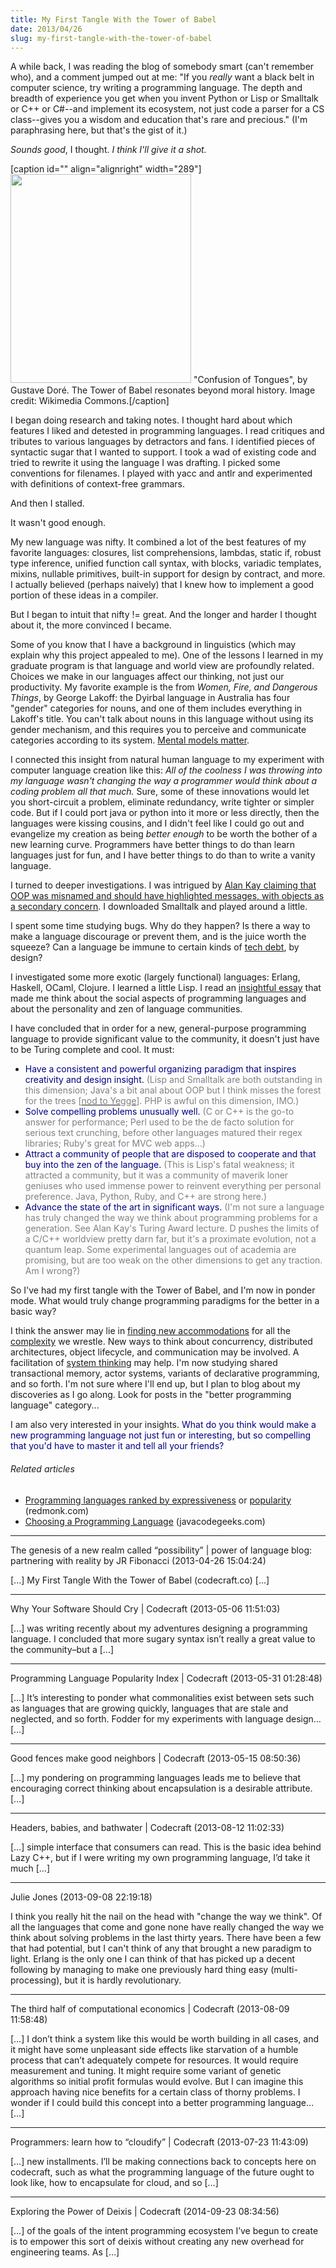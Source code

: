 ```yaml
---
title: My First Tangle With the Tower of Babel
date: 2013/04/26
slug: my-first-tangle-with-the-tower-of-babel
---
```


A while back, I was reading the blog of somebody smart (can't remember who), and a comment jumped out at me: "If you <em>really</em> want a black belt in computer science, try writing a programming language. The depth and breadth of experience you get when you invent Python or Lisp or Smalltalk or C++ or C#--and implement its ecosystem, not just code a parser for a CS class--gives you a wisdom and education that's rare and precious." (I'm paraphrasing here, but that's the gist of it.)

<em>Sounds good</em>, I thought. <em>I think I'll give it a shot.</em>

[caption id="" align="alignright" width="289"]<img class=" " alt="" src="http://upload.wikimedia.org/wikipedia/commons/a/af/Confusion_of_Tongues.png" width="289" height="334" /> "Confusion of Tongues", by Gustave Doré. The Tower of Babel resonates beyond moral history. Image credit: Wikimedia Commons.[/caption]

I began doing research and taking notes. I thought hard about which features I liked and detested in programming languages. I read critiques and tributes to various languages by detractors and fans. I identified pieces of syntactic sugar that I wanted to support. I took a wad of existing code and tried to rewrite it using the language I was drafting. I picked some conventions for filenames. I played with yacc and antlr and experimented with definitions of context-free grammars.

And then I stalled.

It wasn't good enough.

My new language was nifty. It combined a lot of the best features of my favorite languages: closures, list comprehensions, lambdas, static if, robust type inference, unified function call syntax, with blocks, variadic templates, mixins, nullable primitives, built-in support for design by contract, and more. I actually believed (perhaps naively) that I knew how to implement a good portion of these ideas in a compiler.

But I began to intuit that nifty != great. And the longer and harder I thought about it, the more convinced I became.

<!--more-->Some of you know that I have a background in linguistics (which may explain why this project appealed to me). One of the lessons I learned in my graduate program is that language and world view are profoundly related. Choices we make in our languages affect our thinking, not just our productivity. My favorite example is the from <em>Women, Fire, and Dangerous Things</em>, by George Lakoff: the Dyirbal language in Australia has four "gender" categories for nouns, and one of them includes everything in Lakoff's title. You can't talk about nouns in this language without using its gender mechanism, and this requires you to perceive and communicate categories according to its system. <a title="Why Mental Models Matter" href="http://codecraft.co/2012/11/05/why-mental-models-matter/">Mental models matter</a>.

I connected this insight from natural human language to my experiment with computer language creation like this: <em>All of the coolness I was throwing into my language wasn't changing the way a programmer would think about a coding problem all that much.</em> Sure, some of these innovations would let you short-circuit a problem, eliminate redundancy, write tighter or simpler code. But if I could port java or python into it more or less directly, then the languages were kissing cousins, and I didn't feel like I could go out and evangelize my creation as being <em>better enough</em> to be worth the bother of a new learning curve. Programmers have better things to do than learn languages just for fun, and I have better things to do than to write a vanity language.

I turned to deeper investigations. I was intrigued by <a title="Alan Kay OOP Messaging" href="http://c2.com/cgi/wiki?AlanKayOnMessaging" target="_blank">Alan Kay claiming that OOP was misnamed and should have highlighted messages, with objects as a secondary concern</a>. I downloaded Smalltalk and played around a little.

I spent some time studying bugs. Why do they happen? Is there a way to make a language discourage or prevent them, and is the juice worth the squeeze? Can a language be immune to certain kinds of <a title="Tech Debt, Leverage, and Grandma’s Envelope" href="http://codecraft.co/2012/10/30/tech-debt-leverage-and-grandmas-envelope/">tech debt</a>, by design?

I investigated some more exotic (largely functional) languages: Erlang, Haskell, OCaml, Clojure. I learned a little Lisp. I read an <a href="http://www.winestockwebdesign.com/Essays/Lisp_Curse.html" target="_blank">insightful essay</a> that made me think about the social aspects of programming languages and about the personality and zen of language communities.

I have concluded that in order for a new, general-purpose programming language to provide significant value to the community, it doesn't just have to be Turing complete and cool. It must:
<ul>
	<li><span style="color:#000080;">Have a consistent and powerful organizing paradigm that inspires creativity and design insight.</span> <span style="color:#808080;">(Lisp and Smalltalk are both outstanding in this dimension; Java's a bit anal about OOP but I think misses the forest for the trees [<a href="http://steve-yegge.blogspot.com/2006/03/execution-in-kingdom-of-nouns.html" target="_blank"><span style="color:#808080;">nod to Yegge</span></a>]. PHP is awful on this dimension, IMO.)</span></li>
	<li><span style="color:#000080;">Solve compelling problems unusually well.</span> <span style="color:#808080;">(C or C++ is the go-to answer for performance; Perl used to be the de facto solution for serious text crunching, before other languages matured their regex libraries; Ruby's great for MVC web apps...)</span></li>
	<li><span style="color:#000080;">Attract a community of people that are disposed to cooperate and that buy into the zen of the language.</span> <span style="color:#808080;">(This is Lisp's fatal weakness; it attracted a community, but it was a community of maverik loner geniuses who used immense power to reinvent everything per personal preference. Java, Python, Ruby, and C++ are strong here.)</span></li>
	<li><span style="color:#000080;">Advance the state of the art in significant ways.</span> <span style="color:#808080;">(I'm not sure a language has truly changed the way we think about programming problems for a generation. See Alan Kay's Turing Award lecture. D pushes the limits of a C/C++ worldview pretty darn far, but it's a proximate evolution, not a quantum leap. Some experimental languages out of academia are promising, but are too weak on the other dimensions to get any traction. Am I wrong?)</span></li>
</ul>
So I've had my first tangle with the Tower of Babel, and I'm now in ponder mode. What would truly change programming paradigms for the better in a basic way?

I think the answer may lie in <a title="6 Strategies to Simplify Software" href="http://codecraft.co/2013/03/12/6-strategies-to-simplify-software/">finding new accommodations</a> for all the <a title="The Power of Simplicity" href="http://codecraft.co/2013/02/15/the-power-of-simplicity/">complexity</a> we wrestle. New ways to think about concurrency, distributed architectures, object lifecycle, and communication may be involved. A facilitation of <a title="Smart Geeks Think Like Cheerleaders" href="http://codecraft.co/2013/02/05/smart-geeks-think-like-cheerleaders/">system thinking</a> may help. I'm now studying shared transactional memory, actor systems, variants of declarative programming, and so forth. I'm not sure where I'll end up, but I plan to blog about my discoveries as I go along. Look for posts in the "better programming language" category...

I am also very interested in your insights. <span style="color:#000080;">What do you think would make a new programming language not just fun or interesting, but so compelling that you'd have to master it and tell all your friends?</span>
<h6 class="zemanta-related-title" style="font-size:1em;">Related articles</h6>
<ul class="zemanta-article-ul">
	<li class="zemanta-article-ul-li"><a href="http://redmonk.com/dberkholz/2013/03/25/programming-languages-ranked-by-expressiveness/" target="_blank">Programming languages ranked by expressiveness</a> or <a href="http://redmonk.com/sogrady/2013/02/28/language-rankings-1-13/" target="_blank">popularity</a> (redmonk.com)</li>
	<li class="zemanta-article-ul-li"><a href="http://www.javacodegeeks.com/2013/04/choosing-a-programming-language.html" target="_blank">Choosing a Programming Language</a> (javacodegeeks.com)</li>
</ul>

---

The genesis of a new realm called &#8220;possibility&#8221; | power of language blog: partnering with reality by JR Fibonacci (2013-04-26 15:04:24)

[...] My First Tangle With the Tower of Babel (codecraft.co) [...]

---

Why Your Software Should Cry | Codecraft (2013-05-06 11:51:03)

[...] was writing recently about my adventures designing a programming language. I concluded that more sugary syntax isn’t really a great value to the community–but a [...]

---

Programming Language Popularity Index | Codecraft (2013-05-31 01:28:48)

[…] It’s interesting to ponder what commonalities exist between sets such as languages that are growing quickly, languages that are stale and neglected, and so forth. Fodder for my experiments with language design… […]

---

Good fences make good neighbors | Codecraft (2013-05-15 08:50:36)

[…] my pondering on programming languages leads me to believe that encouraging correct thinking about encapsulation is a desirable attribute. […]

---

Headers, babies, and bathwater | Codecraft (2013-08-12 11:02:33)

[…] simple interface that consumers can read. This is the basic idea behind Lazy C++, but if I were writing my own programming language, I’d take it much […]

---

Julie Jones (2013-09-08 22:19:18)

I think you really hit the nail on the head with "change the way we think". Of all the languages that come and gone none have really changed the way we think about solving problems in the last thirty years. There have been a few that had potential, but I can't think of any that brought a new paradigm to light. Erlang is the only one I can think of that has picked up a decent following by managing to make one previously hard thing easy (multi-processing), but it is hardly revolutionary.

---

The third half of computational economics | Codecraft (2013-08-09 11:58:48)

[…] I don’t think a system like this would be worth building in all cases, and it might have some unpleasant side effects like starvation of a humble process that can’t adequately compete for resources. It would require measurement and tuning. It might require some variant of genetic algorithms so initial profit formulas would evolve. But I can imagine this approach having nice benefits for a certain class of thorny problems. I wonder if I could build this concept into a better programming language… […]

---

Programmers: learn how to &#8220;cloudify&#8221; | Codecraft (2013-07-23 11:43:09)

[…] new installments. I’ll be making connections back to concepts here on codecraft, such as what the programming language of the future ought to look like, how to encapsulate for cloud, and so […]

---

Exploring the Power of Deixis | Codecraft (2014-09-23 08:34:56)

[…] of the goals of the intent programming ecosystem I’ve begun to create is to empower this sort of deixis without creating any new overhead for engineering teams. As […]